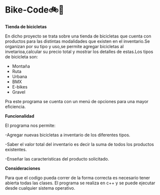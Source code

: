 # Bike-Code🚲🧾


**Tienda de bicicletas**


En dicho proyecto se trata sobre una  tienda de bicicletas que cuenta con  productos para las distintas modalidades que existen en el inventario.Se organizan por su tipo y uso,se permite agregar bicicletas al invetarioa,calcular su precio total y mostrar los detalles de estas.Los tipos de bicicleta son:
- Montaña
- Ruta
- Urbana
- BMX
- E-bikes
- Gravel

Pra este programa se cuenta con un menú de opciones para una mayor eficiencia.

**Funcionalidad**


El programa nos permite:


-Agregar nuevas bicicletas a inventario de los diferentes tipos.

-Saber el valor total del inventario es decir la suma de todos los productos existentes.

-Enseñar las caracteristicas del producto solicitado.


**Consideraciones**


Para que el codigo pueda correr de la forma correcta es necesario tener abierta todas las clases. El programa se realiza en c++ y se puede ejecutar desde cualquier sistema operativo.

